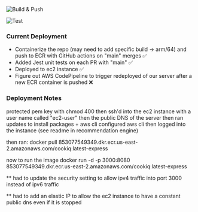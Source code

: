 ![Build & Push](https://github.com/Western-CookIQ/CookIQ-Services-Express/actions/workflows/main.yml/badge.svg)

![Test](https://github.com/Western-CookIQ/CookIQ-Services-Express/actions/workflows/test.yml/badge.svg)

### Current Deployment

- Containerize the repo (may need to add specific build -> arm/64) and push to ECR with GitHub actions on "main" merges ✅
- Added Jest unit tests on each PR with "main" ✅
- Deployed to ec2 instance ✅
- Figure out AWS CodePipeline to trigger redeployed of our server after a new ECR container is pushed ❌

### Deployment Notes

protected pem key with chmod 400
then ssh'd into the ec2 instance with a user name called "ec2-user" then the public DNS of the server
then ran updates to install packages + aws cli
configured aws cli then logged into the instance (see readme in recommendation engine)

then ran: docker pull 853077549349.dkr.ecr.us-east-2.amazonaws.com/cookiq:latest-express

now to run the image
docker run -d -p 3000:8080 853077549349.dkr.ecr.us-east-2.amazonaws.com/cookiq:latest-express

\*\* had to update the security setting to allow ipv4 traffic into port 3000 instead of ipv6 traffic

\*\* had to add an elastic IP to allow the ec2 instance to have a constant public dns even if it is stopped
